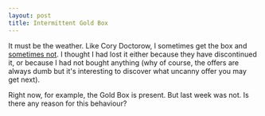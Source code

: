 ```yaml
---
layout: post
title: Intermittent Gold Box
---
```


It must be the weather. Like Cory Doctorow, I sometimes get the box and <a href="http://boingboing.net/2002_08_01_archive.html#85306642">sometimes not</a>. I thought I had lost it either because they have discontinued it, or because I had not bought anything (why of course, the offers are always dumb but it's interesting to discover what uncanny offer you may get next).

Right now, for example, the Gold Box is present. But last week was not. Is there any reason for this behaviour?
